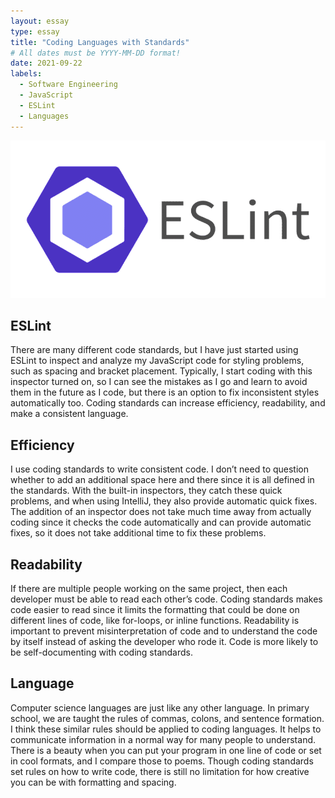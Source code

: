 ```yaml
---
layout: essay
type: essay
title: "Coding Languages with Standards"
# All dates must be YYYY-MM-DD format!
date: 2021-09-22
labels:
  - Software Engineering
  - JavaScript
  - ESLint
  - Languages
---
```


<div class="ui small rounded images">
  <img class="ui image" src="../img/coding-languages-with-standards/ESLint.png">
</div>

## ESLint
There are many different code standards, but I have just started using ESLint to inspect and analyze my JavaScript code for styling problems, such as spacing and bracket placement. Typically, I start coding with this inspector turned on, so I can see the mistakes as I go and learn to avoid them in the future as I code, but there is an option to fix inconsistent styles automatically too. Coding standards can increase efficiency, readability, and make a consistent language.

## Efficiency
I use coding standards to write consistent code. I don’t need to question whether to add an additional space here and there since it is all defined in the standards. With the built-in inspectors, they catch these quick problems, and when using IntelliJ, they also provide automatic quick fixes. The addition of an inspector does not take much time away from actually coding since it checks the code automatically and can provide automatic fixes, so it does not take additional time to fix these problems.

## Readability
If there are multiple people working on the same project, then each developer must be able to read each other’s code. Coding standards makes code easier to read since it limits the formatting that could be done on different lines of code, like for-loops, or inline functions. Readability is important to prevent misinterpretation of code and to understand the code by itself instead of asking the developer who rode it. Code is more likely to be self-documenting with coding standards.

## Language
Computer science languages are just like any other language. In primary school, we are taught the rules of commas, colons, and sentence formation. I think these similar rules should be applied to coding languages. It helps to communicate information in a normal way for many people to understand. There is a beauty when you can put your program in one line of code or set in cool formats, and I compare those to poems. Though coding standards set rules on how to write code, there is still no limitation for how creative you can be with formatting and spacing.
